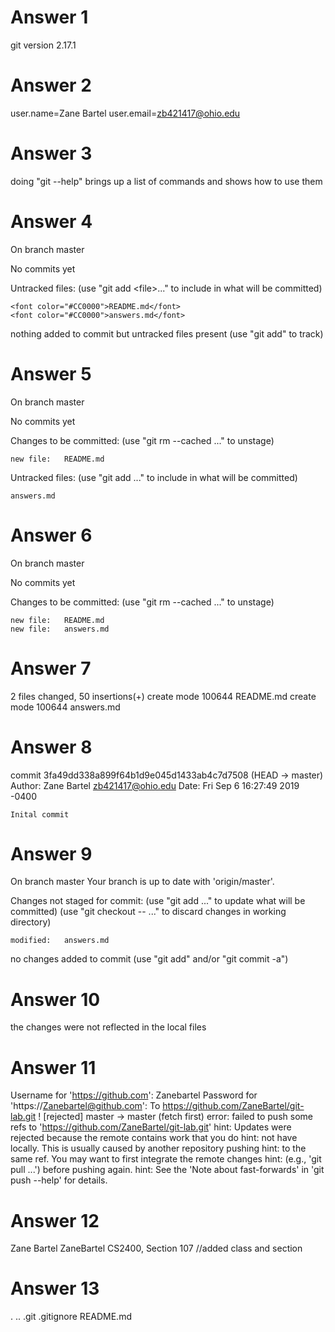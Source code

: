 # Answer 1
git version 2.17.1

# Answer 2
user.name=Zane Bartel
user.email=zb421417@ohio.edu

# Answer 3
doing "git --help" brings up a list of commands and shows how to use them

# Answer 4
On branch master

No commits yet

Untracked files:
  (use &quot;git add &lt;file&gt;...&quot; to include in what will be committed)

	<font color="#CC0000">README.md</font>
	<font color="#CC0000">answers.md</font>

nothing added to commit but untracked files present (use &quot;git add&quot; to track)

# Answer 5
On branch master

No commits yet

Changes to be committed:
  (use "git rm --cached <file>..." to unstage)

	new file:   README.md

Untracked files:
  (use "git add <file>..." to include in what will be committed)

	answers.md

# Answer 6
On branch master

No commits yet

Changes to be committed:
  (use "git rm --cached <file>..." to unstage)

	new file:   README.md
	new file:   answers.md

# Answer 7
2 files changed, 50 insertions(+)
 create mode 100644 README.md
 create mode 100644 answers.md

# Answer 8
commit 3fa49dd338a899f64b1d9e045d1433ab4c7d7508 (HEAD -> master)
Author: Zane Bartel <zb421417@ohio.edu>
Date:   Fri Sep 6 16:27:49 2019 -0400

    Inital commit

# Answer 9
On branch master
Your branch is up to date with 'origin/master'.

Changes not staged for commit:
  (use "git add <file>..." to update what will be committed)
  (use "git checkout -- <file>..." to discard changes in working directory)

	modified:   answers.md

no changes added to commit (use "git add" and/or "git commit -a")

# Answer 10
the changes were not reflected in the local files

# Answer 11
Username for &apos;https://github.com&apos;: Zanebartel
Password for &apos;https://Zanebartel@github.com&apos;:
To https://github.com/ZaneBartel/git-lab.git
 ! [rejected]        master -&gt; master (fetch first)
error: failed to push some refs to &apos;https://github.com/ZaneBartel/git-lab.git&apos;
hint: Updates were rejected because the remote contains work that you do
hint: not have locally. This is usually caused by another repository pushing
hint: to the same ref. You may want to first integrate the remote changes
hint: (e.g., &apos;git pull ...&apos;) before pushing again.
hint: See the &apos;Note about fast-forwards&apos; in &apos;git push --help&apos; for details.

# Answer 12
Zane Bartel
ZaneBartel
CS2400, Section 107
//added class and section

# Answer 13
.  ..  .git  .gitignore  README.md
